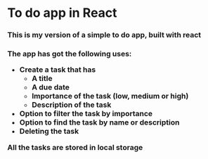 # To do app in React

<h3>This is my version of a simple to do app, built with react <h3>

 The app has got the following uses:
 
* Create a task that has 
  * A title
  * A due date
  * Importance of the task (low, medium or high)
  * Description of the task
* Option to filter the task by importance
* Option to find the task by name or description
* Deleting the task
  
**All the tasks are stored in local storage**

